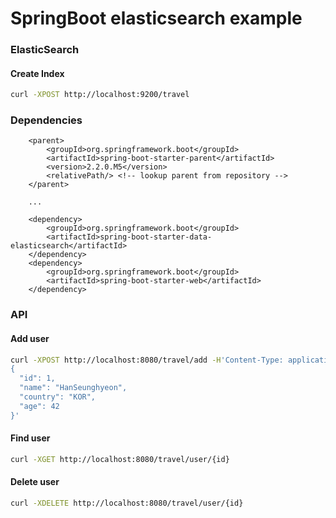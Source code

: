 
# SpringBoot elasticsearch example


### ElasticSearch
#### Create Index
```bash
curl -XPOST http://localhost:9200/travel
```

### Dependencies
```
	<parent>
		<groupId>org.springframework.boot</groupId>
		<artifactId>spring-boot-starter-parent</artifactId>
		<version>2.2.0.M5</version>
		<relativePath/> <!-- lookup parent from repository -->
	</parent>
	
	...
	
	<dependency>
		<groupId>org.springframework.boot</groupId>
		<artifactId>spring-boot-starter-data-elasticsearch</artifactId>
	</dependency>
	<dependency>
		<groupId>org.springframework.boot</groupId>
		<artifactId>spring-boot-starter-web</artifactId>
	</dependency>
```

### API
#### Add user
```bash
curl -XPOST http://localhost:8080/travel/add -H'Content-Type: application/json' -d '
{
  "id": 1,
  "name": "HanSeunghyeon",
  "country": "KOR",
  "age": 42
}'
```

#### Find user
```bash
curl -XGET http://localhost:8080/travel/user/{id}
```

#### Delete user
```bash
curl -XDELETE http://localhost:8080/travel/user/{id}
```